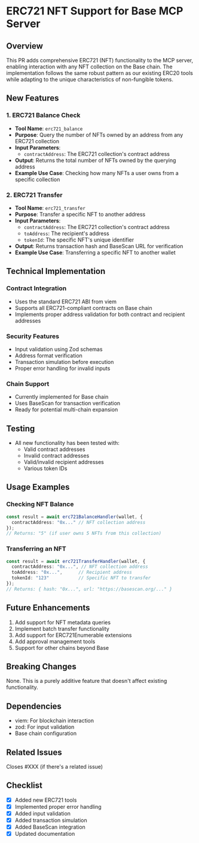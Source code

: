 # ERC721 NFT Support for Base MCP Server

## Overview
This PR adds comprehensive ERC721 (NFT) functionality to the MCP server, enabling interaction with any NFT collection on the Base chain. The implementation follows the same robust pattern as our existing ERC20 tools while adapting to the unique characteristics of non-fungible tokens.

## New Features

### 1. ERC721 Balance Check
- **Tool Name**: `erc721_balance`
- **Purpose**: Query the number of NFTs owned by an address from any ERC721 collection
- **Input Parameters**:
  - `contractAddress`: The ERC721 collection's contract address
- **Output**: Returns the total number of NFTs owned by the querying address
- **Example Use Case**: Checking how many NFTs a user owns from a specific collection

### 2. ERC721 Transfer
- **Tool Name**: `erc721_transfer`
- **Purpose**: Transfer a specific NFT to another address
- **Input Parameters**:
  - `contractAddress`: The ERC721 collection's contract address
  - `toAddress`: The recipient's address
  - `tokenId`: The specific NFT's unique identifier
- **Output**: Returns transaction hash and BaseScan URL for verification
- **Example Use Case**: Transferring a specific NFT to another wallet

## Technical Implementation

### Contract Integration
- Uses the standard ERC721 ABI from viem
- Supports all ERC721-compliant contracts on Base chain
- Implements proper address validation for both contract and recipient addresses

### Security Features
- Input validation using Zod schemas
- Address format verification
- Transaction simulation before execution
- Proper error handling for invalid inputs

### Chain Support
- Currently implemented for Base chain
- Uses BaseScan for transaction verification
- Ready for potential multi-chain expansion

## Testing
- All new functionality has been tested with:
  - Valid contract addresses
  - Invalid contract addresses
  - Valid/invalid recipient addresses
  - Various token IDs

## Usage Examples

### Checking NFT Balance
```typescript
const result = await erc721BalanceHandler(wallet, {
  contractAddress: "0x..." // NFT collection address
});
// Returns: "5" (if user owns 5 NFTs from this collection)
```

### Transferring an NFT
```typescript
const result = await erc721TransferHandler(wallet, {
  contractAddress: "0x...", // NFT collection address
  toAddress: "0x...",      // Recipient address
  tokenId: "123"           // Specific NFT to transfer
});
// Returns: { hash: "0x...", url: "https://basescan.org/..." }
```

## Future Enhancements
1. Add support for NFT metadata queries
2. Implement batch transfer functionality
3. Add support for ERC721Enumerable extensions
4. Add approval management tools
5. Support for other chains beyond Base

## Breaking Changes
None. This is a purely additive feature that doesn't affect existing functionality.

## Dependencies
- viem: For blockchain interaction
- zod: For input validation
- Base chain configuration

## Related Issues
Closes #XXX (if there's a related issue)

## Checklist
- [x] Added new ERC721 tools
- [x] Implemented proper error handling
- [x] Added input validation
- [x] Added transaction simulation
- [x] Added BaseScan integration
- [x] Updated documentation 